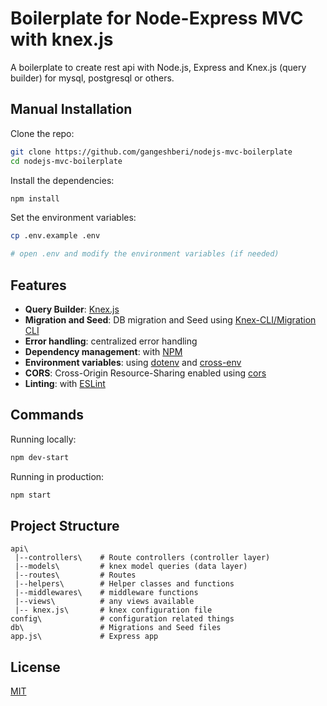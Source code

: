 # Boilerplate for Node-Express MVC with knex.js

A boilerplate to create rest api with Node.js, Express and Knex.js (query builder) for mysql, postgresql or others.


## Manual Installation

Clone the repo:

```bash
git clone https://github.com/gangeshberi/nodejs-mvc-boilerplate
cd nodejs-mvc-boilerplate
```

Install the dependencies:

```bash
npm install
```

Set the environment variables:

```bash
cp .env.example .env

# open .env and modify the environment variables (if needed)
```


## Features

- **Query Builder**: [Knex.js](https://knexjs.org/)
- **Migration and Seed**: DB migration and Seed using [Knex-CLI/Migration CLI](https://knexjs.org/guide/migrations.html#migration-cli) 
- **Error handling**: centralized error handling
- **Dependency management**: with [NPM](https://www.npmjs.com/)
- **Environment variables**: using [dotenv](https://github.com/motdotla/dotenv) and [cross-env](https://github.com/kentcdodds/cross-env#readme)
- **CORS**: Cross-Origin Resource-Sharing enabled using [cors](https://github.com/expressjs/cors)
- **Linting**: with [ESLint](https://eslint.org)

## Commands

Running locally:

```bash
npm dev-start
```

Running in production:

```bash
npm start
```

## Project Structure

```
api\
 |--controllers\    # Route controllers (controller layer)
 |--models\         # knex model queries (data layer)
 |--routes\         # Routes
 |--helpers\        # Helper classes and functions
 |--middlewares\    # middleware functions
 |--views\          # any views available
 |-- knex.js\       # knex configuration file
config\             # configuration related things
db\                 # Migrations and Seed files
app.js\             # Express app
```

## License

[MIT](LICENSE)